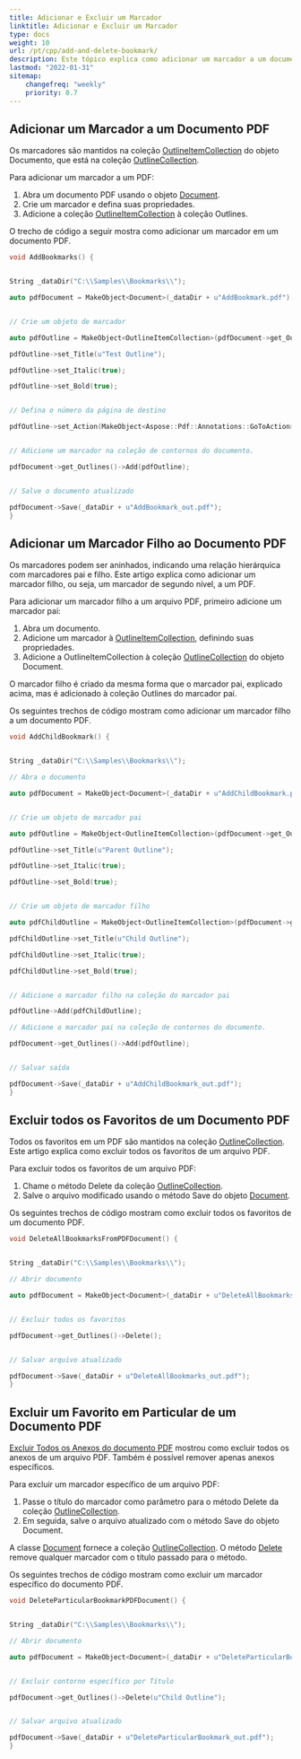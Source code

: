 ```yaml
---
title: Adicionar e Excluir um Marcador 
linktitle: Adicionar e Excluir um Marcador
type: docs
weight: 10
url: /pt/cpp/add-and-delete-bookmark/
description: Este tópico explica como adicionar um marcador a um documento PDF com a biblioteca C++. Também é possível excluir todos ou determinados marcadores de um documento PDF.
lastmod: "2022-01-31"
sitemap:
    changefreq: "weekly"
    priority: 0.7
---
```


## Adicionar um Marcador a um Documento PDF

Os marcadores são mantidos na coleção [OutlineItemCollection](https://reference.aspose.com/pdf/cpp/class/aspose.pdf.outline_item_collection/) do objeto Documento, que está na coleção [OutlineCollection](https://reference.aspose.com/pdf/cpp/class/aspose.pdf.outline_collection/).

Para adicionar um marcador a um PDF:

1. Abra um documento PDF usando o objeto [Document](https://reference.aspose.com/pdf/cpp/class/aspose.pdf.document/).
1. Crie um marcador e defina suas propriedades.
1. Adicione a coleção [OutlineItemCollection](https://reference.aspose.com/pdf/cpp/class/aspose.pdf.outline_collection/) à coleção Outlines.

O trecho de código a seguir mostra como adicionar um marcador em um documento PDF.

```cpp
void AddBookmarks() {


String _dataDir("C:\\Samples\\Bookmarks\\");

auto pdfDocument = MakeObject<Document>(_dataDir + u"AddBookmark.pdf");


// Crie um objeto de marcador

auto pdfOutline = MakeObject<OutlineItemCollection>(pdfDocument->get_Outlines());

pdfOutline->set_Title(u"Test Outline");

pdfOutline->set_Italic(true);

pdfOutline->set_Bold(true);


// Defina o número da página de destino

pdfOutline->set_Action(MakeObject<Aspose::Pdf::Annotations::GoToAction>(pdfDocument->get_Pages()->idx_get(2)));


// Adicione um marcador na coleção de contornos do documento.

pdfDocument->get_Outlines()->Add(pdfOutline);


// Salve o documento atualizado

pdfDocument->Save(_dataDir + u"AddBookmark_out.pdf");
}
```

## Adicionar um Marcador Filho ao Documento PDF

Os marcadores podem ser aninhados, indicando uma relação hierárquica com marcadores pai e filho. Este artigo explica como adicionar um marcador filho, ou seja, um marcador de segundo nível, a um PDF.

Para adicionar um marcador filho a um arquivo PDF, primeiro adicione um marcador pai:

1. Abra um documento.
2. Adicione um marcador à [OutlineItemCollection](https://reference.aspose.com/pdf/cpp/class/aspose.pdf.outline_item_collection/), definindo suas propriedades.
3. Adicione a OutlineItemCollection à coleção [OutlineCollection](https://reference.aspose.com/pdf/cpp/class/aspose.pdf.outline_collection/) do objeto Document.

O marcador filho é criado da mesma forma que o marcador pai, explicado acima, mas é adicionado à coleção Outlines do marcador pai.

Os seguintes trechos de código mostram como adicionar um marcador filho a um documento PDF.

```cpp
void AddChildBookmark() {


String _dataDir("C:\\Samples\\Bookmarks\\");

// Abra o documento

auto pdfDocument = MakeObject<Document>(_dataDir + u"AddChildBookmark.pdf");


// Crie um objeto de marcador pai

auto pdfOutline = MakeObject<OutlineItemCollection>(pdfDocument->get_Outlines());

pdfOutline->set_Title(u"Parent Outline");

pdfOutline->set_Italic(true);

pdfOutline->set_Bold(true);


// Crie um objeto de marcador filho

auto pdfChildOutline = MakeObject<OutlineItemCollection>(pdfDocument->get_Outlines());

pdfChildOutline->set_Title(u"Child Outline");

pdfChildOutline->set_Italic(true);

pdfChildOutline->set_Bold(true);


// Adicione o marcador filho na coleção do marcador pai

pdfOutline->Add(pdfChildOutline);

// Adicione o marcador pai na coleção de contornos do documento.

pdfDocument->get_Outlines()->Add(pdfOutline);


// Salvar saída

pdfDocument->Save(_dataDir + u"AddChildBookmark_out.pdf");
}
```
## Excluir todos os Favoritos de um Documento PDF

Todos os favoritos em um PDF são mantidos na coleção [OutlineCollection](https://reference.aspose.com/pdf/cpp/class/aspose.pdf.outline_collection/). Este artigo explica como excluir todos os favoritos de um arquivo PDF.

Para excluir todos os favoritos de um arquivo PDF:

1. Chame o método Delete da coleção [OutlineCollection](https://reference.aspose.com/pdf/cpp/class/aspose.pdf.outline_collection/).
1. Salve o arquivo modificado usando o método Save do objeto [Document](https://reference.aspose.com/pdf/cpp/class/aspose.pdf.document/).

Os seguintes trechos de código mostram como excluir todos os favoritos de um documento PDF.

```cpp
void DeleteAllBookmarksFromPDFDocument() {


String _dataDir("C:\\Samples\\Bookmarks\\");

// Abrir documento

auto pdfDocument = MakeObject<Document>(_dataDir + u"DeleteAllBookmarks.pdf");


// Excluir todos os favoritos

pdfDocument->get_Outlines()->Delete();


// Salvar arquivo atualizado

pdfDocument->Save(_dataDir + u"DeleteAllBookmarks_out.pdf");
}
```

## Excluir um Favorito em Particular de um Documento PDF

[Excluir Todos os Anexos do documento PDF](https://docs.aspose.com/pdf/cpp/working-with-attachments/) mostrou como excluir todos os anexos de um arquivo PDF. Também é possível remover apenas anexos específicos.

Para excluir um marcador específico de um arquivo PDF:

1. Passe o título do marcador como parâmetro para o método Delete da coleção [OutlineCollection](https://reference.aspose.com/pdf/cpp/class/aspose.pdf.outline_collection/).
1. Em seguida, salve o arquivo atualizado com o método Save do objeto Document.

A classe [Document](https://reference.aspose.com/pdf/cpp/class/aspose.pdf.document/) fornece a coleção [OutlineCollection](https://reference.aspose.com/pdf/cpp/class/aspose.pdf.outline_collection/). O método [Delete](https://reference.aspose.com/pdf/cpp/class/aspose.pdf.outline_collection#a04f36a1f4f7c4fde3189399eb046a98b) remove qualquer marcador com o título passado para o método.

Os seguintes trechos de código mostram como excluir um marcador específico do documento PDF.

```cpp
void DeleteParticularBookmarkPDFDocument() {


String _dataDir("C:\\Samples\\Bookmarks\\");

// Abrir documento

auto pdfDocument = MakeObject<Document>(_dataDir + u"DeleteParticularBookmark.pdf");


// Excluir contorno específico por Título

pdfDocument->get_Outlines()->Delete(u"Child Outline");


// Salvar arquivo atualizado

pdfDocument->Save(_dataDir + u"DeleteParticularBookmark_out.pdf");
}
```